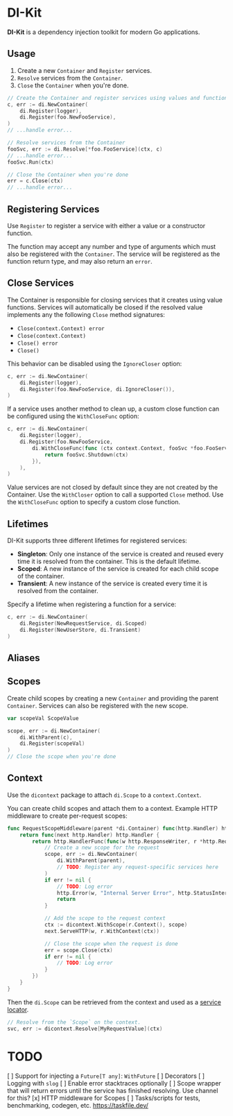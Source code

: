DI-Kit
======

**DI-Kit** is a dependency injection toolkit for modern Go applications.

## Usage

1. Create a new `Container` and `Register` services.
2. `Resolve` services from the `Container`.
3. `Close` the `Container` when you're done.

```go
// Create the Container and register services using values and functions
c, err := di.NewContainer(
    di.Register(logger),
    di.Register(foo.NewFooService),
)
// ...handle error...

// Resolve services from the Container
fooSvc, err := di.Resolve[*foo.FooService](ctx, c)
// ...handle error...
fooSvc.Run(ctx)

// Close the Container when you're done
err = c.Close(ctx)
// ...handle error...
```

## Registering Services

Use `Register` to register a service with either a value or a constructor function.

The function may accept any number and type of arguments which must also be registered with the `Container`. The service will be registered as the function return type, and may also return an `error`.

## Close Services

The Container is responsible for closing services that it creates using value functions. Services will automatically be closed if the resolved value implements any the following `Close` method signatures:

- `Close(context.Context) error`
- `Close(context.Context)`
- `Close() error`
- `Close()`

This behavior can be disabled using the `IgnoreCloser` option:

```go
c, err := di.NewContainer(
    di.Register(logger),
    di.Register(foo.NewFooService, di.IgnoreCloser()),
)
```

If a service uses another method to clean up, a custom close function can be configured using the `WithCloseFunc` option:

``` go
c, err := di.NewContainer(
    di.Register(logger),
    di.Register(foo.NewFooService,
        di.WithCloseFunc(func (ctx context.Context, fooSvc *foo.FooService) error {
            return fooSvc.Shutdown(ctx)
        }),
    ),
)
```

Value services are not closed by default since they are not created by the Container. Use the `WithCloser` option to call a supported `Close` method. Use the `WithCloseFunc` option to specify a custom close function. 

## Lifetimes

DI-Kit supports three different lifetimes for registered services:

- **Singleton**: Only one instance of the service is created and reused every time it is resolved from the container. This is the default lifetime.
- **Scoped**: A new instance of the service is created for each child scope of the container.
- **Transient**: A new instance of the service is created every time it is resolved from the container.

Specify a lifetime when registering a function for a service:

```go
c, err := di.NewContainer(
	di.Register(NewRequestService, di.Scoped)
    di.Register(NewUserStore, di.Transient)
)
```

## Aliases



## Scopes

Create child scopes by creating a new `Container` and providing the parent `Container`. Services can also be registered with the new scope.

```go
var scopeVal ScopeValue

scope, err := di.NewContainer(
    di.WithParent(c),
    di.Register(scopeVal)
)
// Close the scope when you're done
```

## Context

Use the `dicontext` package to attach `di.Scope` to a `context.Context`.

You can create child scopes and attach them to a context. Example HTTP middleware to create per-request scopes:

```go
func RequestScopeMiddleware(parent *di.Container) func(http.Handler) http.Handler {
	return func(next http.Handler) http.Handler {
		return http.HandlerFunc(func(w http.ResponseWriter, r *http.Request) {
			// Create a new scope for the request
			scope, err := di.NewContainer(
				di.WithParent(parent),
				// TODO: Register any request-specific services here
			)
			if err != nil {
				// TODO: Log error
				http.Error(w, "Internal Server Error", http.StatusInternalServerError)
				return
			}

			// Add the scope to the request context
			ctx := dicontext.WithScope(r.Context(), scope)
			next.ServeHTTP(w, r.WithContext(ctx))

			// Close the scope when the request is done
			err = scope.Close(ctx)
			if err != nil {
				// TODO: Log error
			}
		})
	}
}
```

Then the `di.Scope` can be retrieved from the context and used as a [service locator](https://en.wikipedia.org/wiki/Service_locator_pattern).

```go
// Resolve from the `Scope` on the context.
svc, err := dicontext.Resolve[MyRequestValue](ctx)
```

# TODO

[ ] Support for injecting a `Future[T any]`: `WithFuture`
[ ] Decorators
[ ] Logging with `slog`
[ ] Enable error stacktraces optionally
[ ] Scope wrapper that will return errors until the service has finished resolving. Use channel for this?
[x] HTTP middleware for Scopes
[ ] Tasks/scripts for tests, benchmarking, codegen, etc. 
	https://taskfile.dev/

